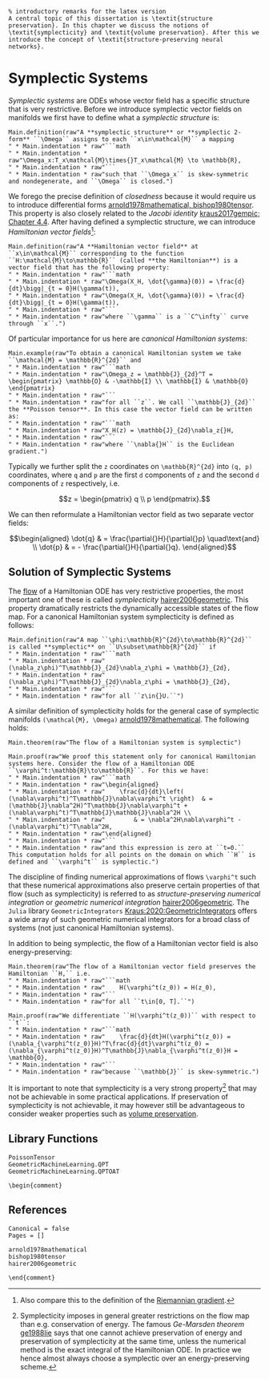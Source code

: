 ```@raw latex
% introductory remarks for the latex version
A central topic of this dissertation is \textit{structure preservation}. In this chapter we discuss the notions of \textit{symplecticity} and \textit{volume preservation}. After this we introduce the concept of \textit{structure-preserving neural networks}.
```

# Symplectic Systems

*Symplectic systems* are ODEs whose vector field has a specific structure that is very restrictive. Before we introduce symplectic vector fields on manifolds we first have to define what a *symplectic structure* is:

```@eval
Main.definition(raw"A **symplectic structure** or **symplectic 2-form** ``\Omega`` assigns to each ``x\in\mathcal{M}`` a mapping 
" * Main.indentation * raw"```math
" * Main.indentation * raw"\Omega_x:T_x\mathcal{M}\times{}T_x\mathcal{M} \to \mathbb{R},
" * Main.indentation * raw"```
" * Main.indentation * raw"such that ``\Omega_x`` is skew-symmetric and nondegenerate, and ``\Omega`` is closed.")
```

We forego the precise definition of *closedness* because it would require us to introduce differential forms [arnold1978mathematical, bishop1980tensor](@cite). This property is also closely related to the *Jacobi identity* [kraus2017gempic; Chapter 4.4](@cite). After having defined a symplectic structure, we can introduce *Hamiltonian vector fields*[^1]:

[^1]: Also compare this to the definition of the [Riemannian gradient](@ref "The Riemannian Gradient").

```@eval
Main.definition(raw"A **Hamiltonian vector field** at ``x\in\mathcal{M}`` corresponding to the function ``H:\mathcal{M}\to\mathbb{R}`` (called **the Hamiltonian**) is a vector field that has the following property:
" * Main.indentation * raw"```math
" * Main.indentation * raw"\Omega(X_H, \dot{\gamma}(0)) = \frac{d}{dt}\bigg|_{t = 0}H(\gamma(t)),
" * Main.indentation * raw"\Omega(X_H, \dot{\gamma}(0)) = \frac{d}{dt}\bigg|_{t = 0}H(\gamma(t)),
" * Main.indentation * raw"```
" * Main.indentation * raw"where ``\gamma`` is a ``C^\infty`` curve through ``x``.")
```

Of particular importance for us here are *canonical Hamiltonian systems*:

```@eval
Main.example(raw"To obtain a canonical Hamiltonian system we take ``\mathcal{M} = \mathbb{R}^{2d}`` and 
" * Main.indentation * raw"```math
" * Main.indentation * raw"\Omega_z = \mathbb{J}_{2d}^T = \begin{pmatrix} \mathbb{O} & -\mathbb{I} \\ \mathbb{I} & \mathbb{O} \end{pmatrix}
" * Main.indentation * raw"``` 
" * Main.indentation * raw"for all ``z``. We call ``\mathbb{J}_{2d}`` the **Poisson tensor**. In this case the vector field can be written as:
" * Main.indentation * raw"```math
" * Main.indentation * raw"X_H(z) = \mathbb{J}_{2d}\nabla_z{}H,
" * Main.indentation * raw"```
" * Main.indentation * raw"where ``\nabla{}H`` is the Euclidean gradient.")
```

Typically we further split the ``z`` coordinates on ``\mathbb{R}^{2d}`` into ``(q, p)`` coordinates, where ``q`` and ``p`` are the first ``d`` components of ``z`` and the second ``d`` components of ``z`` respectively, i.e. 

```math
z = \begin{pmatrix} q \\ p \end{pmatrix}.
```

We can then reformulate a Hamiltonian vector field as two separate vector fields:

```math
\begin{aligned}
    \dot{q} & = \frac{\partial{}H}{\partial{}p} \quad\text{and} \\
    \dot{p} & = - \frac{\partial{}H}{\partial{}q}.
\end{aligned}
```

## Solution of Symplectic Systems

The [flow](@ref "The Existence-And-Uniqueness Theorem") of a Hamiltonian ODE has very restrictive properties, the most important one of these is called *symplecticity* [hairer2006geometric](@cite). This property dramatically restricts the dynamically accessible states of the flow map. For a canonical Hamiltonian system symplecticity is defined as follows:


```@eval
Main.definition(raw"A map ``\phi:\mathbb{R}^{2d}\to\mathbb{R}^{2d}`` is called **symplectic** on ``U\subset\mathbb{R}^{2d}`` if
" * Main.indentation * raw"```math
" * Main.indentation * raw"    (\nabla_z\phi)^T\mathbb{J}_{2d}\nabla_z\phi = \mathbb{J}_{2d},
" * Main.indentation * raw"    (\nabla_z\phi)^T\mathbb{J}_{2d}\nabla_z\phi = \mathbb{J}_{2d},
" * Main.indentation * raw"```
" * Main.indentation * raw"for all ``z\in{}U.``")
```

A similar definition of symplecticity holds for the general case of symplectic manifolds ``(\mathcal{M}, \Omega)`` [arnold1978mathematical](@cite). The following holds:

```@eval
Main.theorem(raw"The flow of a Hamiltonian system is symplectic")
```

```@eval
Main.proof(raw"We proof this statement only for canonical Hamiltonian systems here. Consider the flow of a Hamiltonian ODE ``\varphi^t:\mathbb{R}\to\mathbb{R}``. For this we have:
" * Main.indentation * raw"```math
" * Main.indentation * raw"\begin{aligned}
" * Main.indentation * raw"    \frac{d}{dt}\left( (\nabla\varphi^t)^T\mathbb{J}\nabla\varphi^t \right)  & = (\mathbb{J}\nabla^2H)^T\mathbb{J}\nabla\varphi^t + (\nabla\varphi^t)^T\mathbb{J}\mathbb{J}\nabla^2H \\
" * Main.indentation * raw"        & = \nabla^2H\nabla\varphi^t - (\nabla\varphi^t)^T\nabla^2H,
" * Main.indentation * raw"\end{aligned}
" * Main.indentation * raw"```
" * Main.indentation * raw"and this expression is zero at ``t=0.`` This computation holds for all points on the domain on which ``H`` is defined and ``\varphi^t`` is symplectic.")
```

The discipline of finding numerical approximations of flows ``\varphi^t`` such that these numerical approximations also preserve certain properties of that flow (such as symplecticity) is referred to as *structure-preserving numerical integration* or *geometric numerical integration* [hairer2006geometric](@cite). The `Julia` library `GeometricIntegrators` [Kraus:2020:GeometricIntegrators](@cite) offers a wide array of such geometric numerical integrators for a broad class of systems (not just canonical Hamiltonian systems).

In addition to being symplectic, the flow of a Hamiltonian vector field is also energy-preserving:

```@eval
Main.theorem(raw"The flow of a Hamiltonian vector field preserves the Hamiltonian ``H,`` i.e. 
" * Main.indentation * raw"```math
" * Main.indentation * raw"    H(\varphi^t(z_0)) = H(z_0),
" * Main.indentation * raw"```
" * Main.indentation * raw"for all ``t\in[0, T].``")
```
```@eval
Main.proof(raw"We differentiate ``H(\varphi^t(z_0))`` with respect to ``t``:
" * Main.indentation * raw"```math
" * Main.indentation * raw"    \frac{d}{dt}H(\varphi^t(z_0)) = (\nabla_{\varphi^t(z_0)}H)^T\frac{d}{dt}\varphi^t(z_0) = (\nabla_{\varphi^t(z_0)}H)^T\mathbb{J}\nabla_{\varphi^t(z_0)}H = \mathbb{O},
" * Main.indentation * raw"```
" * Main.indentation * raw"because ``\mathbb{J}`` is skew-symmetric.")
```

It is important to note that symplecticity is a very strong property[^2] that may not be achievable in some practical applications. If preservation of symplecticity is not achievable, it may however still be advantageous to consider weaker properties such as [volume preservation](@ref "Divergence-Free Vector Fields").

[^2]: Symplecticity imposes in general greater restrictions on the flow map than e.g. conservation of energy. The famous *Ge-Marsden theorem* [ge1988lie](@cite) says that one cannot achieve preservation of energy and preservation of symplecticity at the same time, unless the numerical method is the exact integral of the Hamiltonian ODE. In practice we hence almost always choose a symplectic over an energy-preserving scheme.

## Library Functions
```@docs
PoissonTensor
GeometricMachineLearning.QPT
GeometricMachineLearning.QPTOAT
```

```@raw latex
\begin{comment}
```

## References

```@bibliography
Canonical = false
Pages = []

arnold1978mathematical
bishop1980tensor
hairer2006geometric
```

```@raw latex
\end{comment}
```